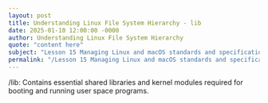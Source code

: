 ```yaml
---
layout: post
title: Understanding Linux File System Hierarchy - lib
date: 2025-01-10 12:00:00 -0000
author: Understanding Linux File System Hierarchy
quote: "content here"
subject: "Lesson 15 Managing Linux and macOS standards and specifications"
permalink: "/Lesson 15 Managing Linux and macOS standards and specifications/Understanding Linux File System Hierarchy/Understanding Linux File System Hierarchy - lib"
---
```


/lib: Contains essential shared libraries and kernel modules required for booting and running user space programs.
